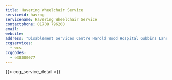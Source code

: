 ```yaml
---
title: Havering Wheelchair Service
serviceid: havrng
servicename: Havering Wheelchair Service
contactphone: 01708 796200
email: 
website: 
address: "Disablement Services Centre Harold Wood Hospital Gubbins Lane Haroldwood Romford Essex RM3 0AR"
ccgservices:
  - wcs
ccgcodes:
  - e38000077
---
```


{{< ccg_service_detail >}}
